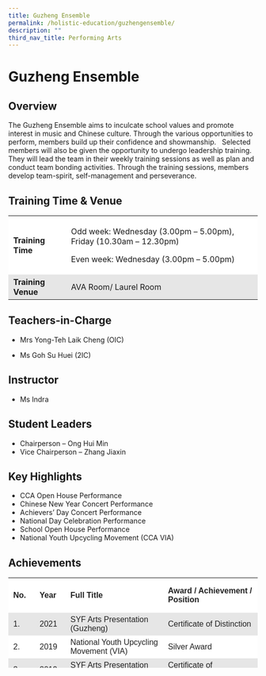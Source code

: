 ```yaml
---
title: Guzheng Ensemble
permalink: /holistic-education/guzhengensemble/
description: ""
third_nav_title: Performing Arts
---
```


Guzheng Ensemble
================

Overview 
---------

The Guzheng Ensemble aims to inculcate school values and promote interest in music and Chinese culture. Through the various opportunities to perform, members build up their confidence and showmanship.   Selected members will also be given the opportunity to undergo leadership training. They will lead the team in their weekly training sessions as well as plan and conduct team bonding activities. Through the training sessions, members develop team-spirit, self-management and perseverance.

Training Time & Venue
---------------------

<table style="box-sizing: inherit; border-collapse: collapse; border-spacing: 0px; max-width: 100%;"><tbody style="box-sizing: inherit;"><tr style="box-sizing: inherit; background: rgb(255, 255, 255);"><td style="box-sizing: inherit; padding: 5px 10px;"><strong style="box-sizing: inherit; font-weight: bold;">Training Time</strong></td><td style="box-sizing: inherit; padding: 5px 10px;"><p style="box-sizing: inherit; font-size: 1em;">Odd week: Wednesday (3.00pm – 5.00pm), Friday (10.30am – 12.30pm)</p><p style="box-sizing: inherit; font-size: 1em;">Even week: Wednesday (3.00pm – 5.00pm)</p></td></tr><tr style="box-sizing: inherit; background: rgb(230, 230, 230);"><td style="box-sizing: inherit; padding: 5px 10px;"><strong style="box-sizing: inherit; font-weight: bold;">Training Venue</strong></td><td style="box-sizing: inherit; padding: 5px 10px;">AVA Room/ Laurel Room&nbsp;</td></tr></tbody></table>

Teachers-in-Charge
------------------

*   Mrs Yong-Teh Laik Cheng (OIC)
    
*   Ms Goh Su Huei (2IC)
    

Instructor
----------

*   Ms Indra

Student Leaders
---------------

*   Chairperson – Ong Hui Min
*   Vice Chairperson – Zhang Jiaxin

Key Highlights 
---------------

*   CCA Open House Performance
*   Chinese New Year Concert Performance
*   Achievers’ Day Concert Performance
*   National Day Celebration Performance
*   School Open House Performance
*   National Youth Upcycling Movement (CCA VIA)

Achievements
------------

<table style="box-sizing: inherit; border-collapse: collapse; border-spacing: 0px; max-width: 100%; color: rgb(34, 34, 34); font-family: &quot;Source Sans Pro&quot;, sans-serif; font-size: 16px; font-style: normal; font-variant-ligatures: normal; font-variant-caps: normal; font-weight: 400; letter-spacing: normal; orphans: 2; text-align: start; text-transform: none; white-space: normal; widows: 2; word-spacing: 0px; -webkit-text-stroke-width: 0px; background-color: rgb(255, 255, 255); text-decoration-thickness: initial; text-decoration-style: initial; text-decoration-color: initial; width: 649.141px; height: 182px;"><tbody style="box-sizing: inherit;"><tr style="box-sizing: inherit; background: rgb(255, 255, 255); height: 70.8334px;"><td style="box-sizing: inherit; padding: 5px 10px; width: 44.1719px; height: 70px;"><strong style="box-sizing: inherit; font-weight: bold;">No.</strong></td><td style="box-sizing: inherit; padding: 5px 10px; width: 51.8125px; height: 70px;"><strong style="box-sizing: inherit; font-weight: bold;">Year</strong></td><td style="box-sizing: inherit; padding: 5px 10px; width: 303.828px; height: 70px;"><strong style="box-sizing: inherit; font-weight: bold;">Full Title</strong></td><td style="box-sizing: inherit; padding: 5px 10px; width: 249.328px; height: 70px;"><strong style="box-sizing: inherit; font-weight: bold;">Award / Achievement / Position</strong></td></tr><tr style="box-sizing: inherit; background: rgb(230, 230, 230); height: 24px;"><td style="box-sizing: inherit; padding: 5px 10px; width: 44.1719px; height: 24px;">1.</td><td style="box-sizing: inherit; padding: 5px 10px; width: 51.8125px; height: 24px;">2021</td><td style="box-sizing: inherit; padding: 5px 10px; width: 303.828px; height: 22px;">SYF Arts Presentation (Guzheng)&nbsp;</td><td style="box-sizing: inherit; padding: 5px 10px; width: 249.328px; height: 22px;">Certificate of Distinction</td></tr><tr style="box-sizing: inherit; background: rgb(255, 255, 255); height: 22px;"><td style="box-sizing: inherit; padding: 5px 10px; width: 44.1719px; height: 22px;">2.</td><td style="box-sizing: inherit; padding: 5px 10px; width: 51.8125px; height: 22px;">2019</td><td style="box-sizing: inherit; padding: 5px 10px; width: 303.828px; height: 22px;">National Youth Upcycling Movement (VIA)</td><td style="box-sizing: inherit; padding: 5px 10px; width: 249.328px; height: 22px;">Silver Award</td></tr><tr style="box-sizing: inherit; background: rgb(230, 230, 230); height: 22px;"><td style="box-sizing: inherit; padding: 5px 10px; width: 44.1719px; height: 22px;">3.</td><td style="box-sizing: inherit; padding: 5px 10px; width: 51.8125px; height: 22px;">2019</td><td style="box-sizing: inherit; padding: 5px 10px; width: 303.828px; height: 22px;">SYF Arts Presentation (Guzheng)&nbsp;</td><td style="box-sizing: inherit; padding: 5px 10px; width: 249.328px; height: 22px;">Certificate of Accomplishment</td></tr><tr style="box-sizing: inherit; background: rgb(255, 255, 255); height: 22px;"><td style="box-sizing: inherit; padding: 5px 10px; width: 44.1719px; height: 22px;">4.</td><td style="box-sizing: inherit; padding: 5px 10px; width: 51.8125px; height: 22px;">2017</td><td style="box-sizing: inherit; padding: 5px 10px; width: 303.828px; height: 22px;">SYF Arts Presentation (Guzheng)&nbsp;</td><td style="box-sizing: inherit; padding: 5px 10px; width: 249.328px; height: 22px;">Certificate of Accomplishment</td></tr></tbody></table>